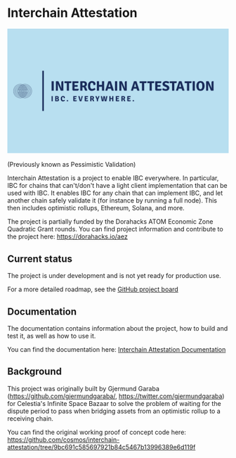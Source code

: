 # Interchain Attestation

![Interchain Attestion Logo.png](docs/images/Interchain%20Attestion%20Logo.png)

(Previously known as Pessimistic Validation)

Interchain Attestation is a project to enable IBC everywhere. In particular, IBC for chains that can't/don't have a 
light client implementation that can be used with IBC. It enables IBC for any chain that can implement IBC, and
let another chain safely validate it (for instance by running a full node). This then includes optimistic rollups,
Ethereum, Solana, and more.

The project is partially funded by the Dorahacks ATOM Economic Zone Quadratic Grant rounds.
You can find project information and contribute to the project here: https://dorahacks.io/aez

## Current status
The project is under development and is not yet ready for production use.

For a more detailed roadmap, see the [GitHub project board](https://github.com/orgs/cosmos/projects/35)

## Documentation

The documentation contains information about the project, how to build and test it, as well as how to use it.

You can find the documentation here: [Interchain Attestation Documentation](https://interchain-attestation.io)
 
## Background

This project was originally built by Gjermund Garaba (https://github.com/gjermundgaraba/, https://twitter.com/gjermundgaraba)
for Celestia's Infinite Space Bazaar to solve the problem of waiting for the dispute period to pass when bridging assets from an optimistic rollup to a receiving chain.

You can find the original working proof of concept code here:
https://github.com/cosmos/interchain-attestation/tree/9bc691c585697921b84c5467b13996389e6d119f
